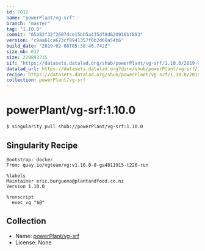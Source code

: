 ```yaml
---
id: 7012
name: "powerPlant/vg-srf"
branch: "master"
tag: "1.10.0"
commit: "65a82f32f2607dce15bb5a435df8d620919bf893"
version: "c9aa61ca673cf8941357f6b2d60a54b6"
build_date: "2019-02-08T05:38:46.742Z"
size_mb: 617
size: 220893215
sif: "https://datasets.datalad.org/shub/powerPlant/vg-srf/1.10.0/2019-02-08-65a82f32-c9aa61ca/c9aa61ca673cf8941357f6b2d60a54b6.simg"
datalad_url: https://datasets.datalad.org?dir=/shub/powerPlant/vg-srf/1.10.0/2019-02-08-65a82f32-c9aa61ca/
recipe: https://datasets.datalad.org/shub/powerPlant/vg-srf/1.10.0/2019-02-08-65a82f32-c9aa61ca/Singularity
collection: powerPlant/vg-srf
---
```


# powerPlant/vg-srf:1.10.0

```bash
$ singularity pull shub://powerPlant/vg-srf:1.10.0
```

## Singularity Recipe

```singularity
Bootstrap: docker
From: quay.io/vgteam/vg:v1.10.0-0-ga4811915-t226-run

%labels
Maintainer eric.burgueno@plantandfood.co.nz
Version 1.10.0

%runscript
  exec vg "$@"
```

## Collection

 - Name: [powerPlant/vg-srf](https://github.com/powerPlant/vg-srf)
 - License: None


